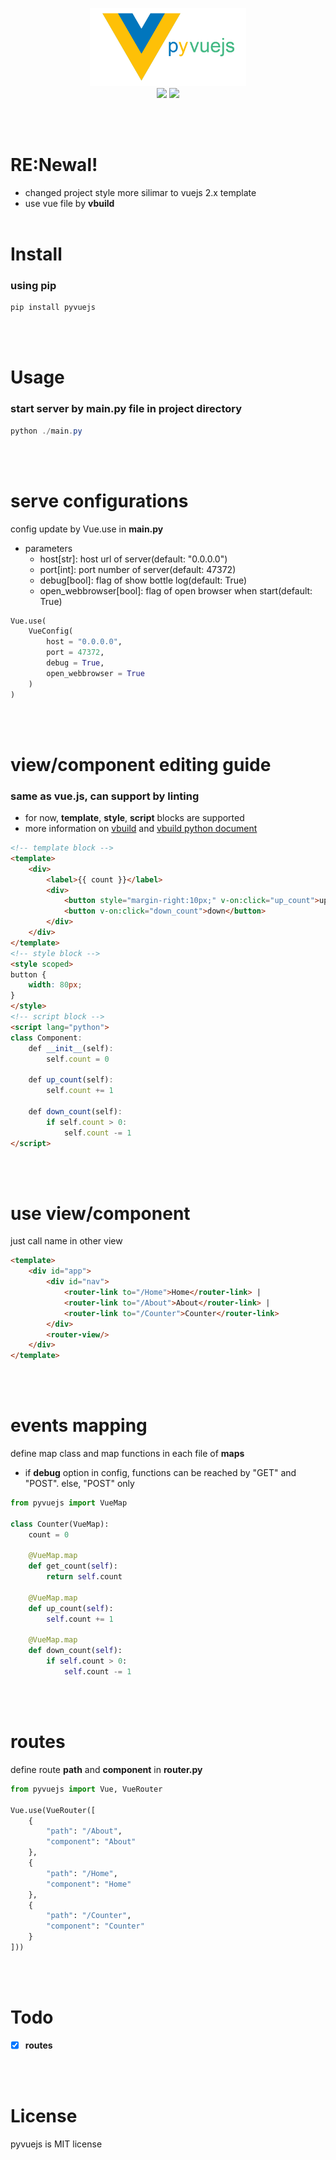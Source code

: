 <p align="center">
<img src="https://github.com/eseunghwan/pyvuejs/blob/master/logo.png?raw=true" width=250 />
<br>
<a href="https://pypi.python.org/pypi/pyvuejs">
<img src="https://img.shields.io/pypi/v/pyvuejs.svg" /></a>
<a href="https://travis-ci.org/eseunghwan/pyvuejs"><img src="https://travis-ci.org/eseunghwan/pyvuejs.svg?branch=master" /></a>
</p>
<br><br>

# RE:Newal!
- changed project style more silimar to vuejs 2.x template
- use vue file by <b>vbuild</b>
<br><br>

# Install
### using pip
```powershell
pip install pyvuejs
```
<br><br>

# Usage
### start server by <b>main.py</b> file in project directory
```powershell
python ./main.py
```
<br><br>

# serve configurations
config update by Vue.use in <b>main.py</b>
- parameters
    - host[str]: host url of server(default: "0.0.0.0")
    - port[int]: port number of server(default: 47372)
    - debug[bool]: flag of show bottle log(default: True)
    - open_webbrowser[bool]: flag of open browser when start(default: True)
```python
Vue.use(
    VueConfig(
        host = "0.0.0.0",
        port = 47372,
        debug = True,
        open_webbrowser = True
    )
)
```
<br><br>

# view/component editing guide
### same as vue.js, can support by linting
- for now, <b>template</b>, <b>style</b>, <b>script</b> blocks are supported
- more information on [vbuild](https://github.com/manatlan/vbuild) and [vbuild python document](https://github.com/manatlan/vbuild/blob/master/doc/PyComponent.md)
```html
<!-- template block -->
<template>
    <div>
        <label>{{ count }}</label>
        <div>
            <button style="margin-right:10px;" v-on:click="up_count">up</button>
            <button v-on:click="down_count">down</button>
        </div>
    </div>
</template>
<!-- style block -->
<style scoped>
button {
    width: 80px;
}
</style>
<!-- script block -->
<script lang="python">
class Component:
    def __init__(self):
        self.count = 0

    def up_count(self):
        self.count += 1

    def down_count(self):
        if self.count > 0:
            self.count -= 1
</script>
```
<br><br>

# use view/component
just call name in other view
```html
<template>
    <div id="app">
        <div id="nav">
            <router-link to="/Home">Home</router-link> |
            <router-link to="/About">About</router-link> |
            <router-link to="/Counter">Counter</router-link>
        </div>
        <router-view/>
    </div>
</template>
```
<br><br>

# events mapping
define map class and map functions in each file of <b>maps</b>
- if <b>debug</b> option in config, functions can be reached by "GET" and "POST". else, "POST" only
```python
from pyvuejs import VueMap

class Counter(VueMap):
    count = 0

    @VueMap.map
    def get_count(self):
        return self.count

    @VueMap.map
    def up_count(self):
        self.count += 1

    @VueMap.map
    def down_count(self):
        if self.count > 0:
            self.count -= 1
```
<br><br>

# routes
define route <b>path</b> and <b>component</b> in <b>router.py</b>
```python
from pyvuejs import Vue, VueRouter

Vue.use(VueRouter([
    {
        "path": "/About",
        "component": "About"
    },
    {
        "path": "/Home",
        "component": "Home"
    },
    {
        "path": "/Counter",
        "component": "Counter"
    }
]))
```
<br><br>

# Todo
- [x] <b>routes</b>

<br><br>

# License
pyvuejs is MIT license

<br>
